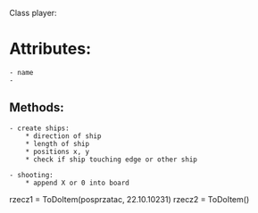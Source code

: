Class player:

# Attributes:

    - name
    -

## Methods:

    - create ships:
        * direction of ship
        * length of ship
        * positions x, y
        * check if ship touching edge or other ship

    - shooting:
        * append X or 0 into board



rzecz1 = ToDoItem(posprzatac, 22.10.10231)
rzecz2 = ToDoItem()
